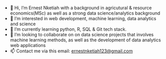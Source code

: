 - 👋 Hi, I’m Ernest Nketiah with a background in agricutural & resource economics(MSc) as well as a strong data science/analytics background
- 👀 I’m interested in web development, machine learning, data analytics and science
- 🌱 I’m currently learning python, R, SQL & Git tech stack.
- 💞️ I’m looking to collaborate on on data science projects that involves machine learning methods, as well as the development of data analytics web applications
- 📫 Contact me via this email: ernestnketiah123@gmail.com

<!---
Brilla1234/Brilla1234 is a ✨ special ✨ repository because its `README.md` (this file) appears on your GitHub profile.
You can click the Preview link to take a look at your changes.
--->
